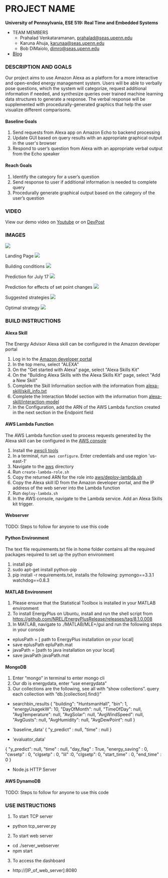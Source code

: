 PROJECT NAME
============

**University of Pennsylvania, ESE 519: Real Time and Embedded Systems**

* TEAM MEMBERS
  * Prahalad Venkataramanan, prahalad@seas.upenn.edu
  * Karuna Ahuja, karunaa@seas.upenn.edu
  * Bob DiMaiolo, dimro@seas.upenn.edu
* [Blog](https://devpost.com/software/open-ended-energy-management) 

### DESCRIPTION AND GOALS
Our project aims to use Amazon Alexa as a platform for a more interactive and open-ended energy management system. Users will be able to verbally pose questions, which the system will categorize, request additional information if needed, and synthesize queries over trained machine learning data structures to generate a response. The verbal response will be supplemented with procedurally-generated graphics that help the user visualize different comparisons. 

#### Baseline Goals
1. Send requests from Alexa app on Amazon Echo to backend processing 
2. Update GUI based on query results with an appropriate graphical output in the user's browser
3. Respond to user’s question from Alexa with an appropriate verbal output from the Echo speaker

#### Reach Goals
1. Identify the category for a user’s question
2. Send response to user if additional information is needed to complete query
3. Procedurally generate graphical output based on the category of the user’s question

### VIDEO
View our demo video on [Youtube](https://www.youtube.com/watch?v=9K7-ZB2uEb0&feature=youtu.be) or on [DevPost](https://devpost.com/software/open-ended-energy-management)

### IMAGES
![](images/system_components.png)

Landing Page
![](images/landing.png)

Building conditions
![](images/building_conditions.png)

Prediction for July 17
![](images/prediction_july17.png)

Prediction for effects of set point changes
![](images/prediction_setpoint_changes.png)

Suggested strategies
![](images/suggest_good_strategies.png)

Optimal strategy
![](images/optimumconditions.png)


### BUILD INSTRUCTIONS

#### Alexa Skill
The Energy Advisor Alexa skill can be configured in the Amazon developer portal

1. Log in to the [Amazon developer portal](https://developer.amazon.com/)
2. In the top menu, select "ALEXA"
3. On the "Get started with Alexa" page, select "Alexa Skills Kit"
4. On the "Building Alexa Skills with the Alexa Skills Kit" page, select "Add a New Skill"
5. Complete the Skill Information section with the information from [alexa-skill/skill_info.txt](alexa-skill/skill_info.txt)
6. Complete the Interaction Model section with the information from [alexa-skill/interaction-model](alexa-skill/interaction-model)
7. In the Configuration, add the ARN of the AWS Lambda function created in the next section in the Endpoint field

#### AWS Lambda Function
The AWS Lambda function used to process requests generated by the Alexa skill can be configured in the [AWS console](https://aws.amazon.com/)

1. Install the [awscli tools](https://aws.amazon.com/cli/?sc_channel=PS&sc_campaign=acquisition_US&sc_publisher=google&sc_medium=command_line_b&sc_content=aws_cli_bmm&sc_detail=%2Baws%20%2Bcli&sc_category=command_line&sc_segment=159752350301&sc_matchtype=b&sc_country=US&s_kwcid=AL!4422!3!159752350301!b!!g!!%2Baws%20%2Bcli&ef_id=WEjP8gAAACGg3q8g:20161208031354:s)
2. In a terminal, run `aws configure`. Enter credentials and use region 'us-east-1'
3. Navigate to the [aws](aws) directory
4. Run `create-lambda-role.sh`
5. Copy the returned ARN for the role into [aws/deploy-lambda.sh](aws/deploy-lambda.sh)
6. Copy the Alexa skill ID from the Amazon developer portal, and the IP address of the web server into the Lambda function
6. Run `deploy-lambda.sh`
7. In the AWS console, navigate to the Lambda service. Add an Alexa Skills kit trigger.

#### Webserver
TODO: Steps to follow for anyone to use this code

#### Python Environment
The text file requirements.txt file in home folder contains all the required packages required to set up the python environment
1. install pip
2. sudo apt-get install python-pip
3. pip install -r requirements.txt, installs the following:
   pymongo==3.3.1
   watchdog==0.8.3

#### MATLAB Environment
1. Please ensure that the Statistical Toolbox is installed in your MATLAB environment
2. To install EnergyPlus on Ubuntu, install and run the shell script from  https://github.com/NREL/EnergyPlusRelease/releases/tag/8.1.0.008
3. In MATLAB, navigate to ./MATLAB/MLE+/gui and run the following steps in your console
  - eplusPath = [ path to EnergyPlus installation on your local]
  - save eplusPath epluPath.mat
  - javaPath = [path to java installation on your local]
  - save javaPath javaPath.mat

#### MongoDB 
1. Enter “mongo” in terminal to enter mongo cli
2. Our db is energydata, enter “use energydata”
3. Our collections are the following, see all with “show collections”. query each collection with “db.[collection].find()”

- searchbin_results
{
  "building": "HuntsmanHall",
  "bin": 1,
  "energyUsagekW": 10,
  "DayOfMonth": null,
  "TimeOfDay": null,
  "AvgTemperature": null,
  "AvgSolar": null,
  "AvgWindSpeed": null,
  "AvgGusts": null,
  "AvgHumidity": null,
  "AvgDewPoint": null
}

- 'baseline_data'
{
 "y_predict" : null,
 "time" : null
}

- 'evaluator_data'

{
  "y_predict": null,
  "time" : null,
  "day_flag" : True,
  "energy_saving" : 0,
  "cwsetp" : 0,
  "clgsetp" : 0,
  "lil" :0,
  "clgsetp": 0,
  "start_time" : 0,
  "end_time" : 0
  }
- Node.js HTTP Server

#### AWS DynamoDB
TODO: Steps to follow for anyone to use this code


### USE INSTRUCTIONS
1. To start TCP server
- python tcp_server.py

2. To start web server
- cd ./server_webserver
- npm start

3. To access the dashboard 
- http://[IP_of_web_server]:8080


